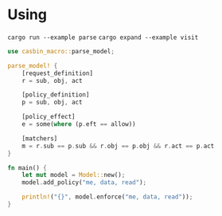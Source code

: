 # Using
`cargo run --example parse`
`cargo expand --example visit`

```rust
use casbin_macro::parse_model;

parse_model! {
    [request_definition]
    r = sub, obj, act

    [policy_definition]
    p = sub, obj, act

    [policy_effect]
    e = some(where (p.eft == allow))

    [matchers]
    m = r.sub == p.sub && r.obj == p.obj && r.act == p.act
}

fn main() {
    let mut model = Model::new();
    model.add_policy("me, data, read");

    println!("{}", model.enforce("me, data, read"));
}
```

